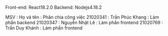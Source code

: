 Front-end: React18.2.0 <space><space>
Backend: Nodejs4.18.2 <space><space>

MSV      :    Họ và tên    :  Phân chia công việc <space><space>
21020341 : Trần Phúc Khang :  Làm phần backend <space><space>
21020347 : Nguyễn Nhật Lê  :  Làm phần frontend <space><space>
21020769 : Trần Duy Khánh  :  Làm phần frontend  <space><space>
